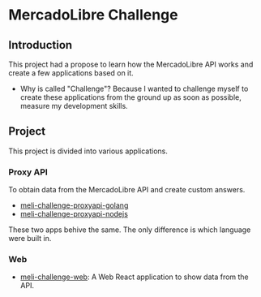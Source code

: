 # MercadoLibre Challenge

## Introduction
This project had a propose to learn how the MercadoLibre API works and create a few applications based on it.

* Why is called "Challenge"? Because I wanted to challenge myself to create these applications from the ground up as soon as possible, measure my development skills.

## Project
This project is divided into various applications.

### Proxy API
To obtain data from the MercadoLibre API and create custom answers.
* [meli-challenge-proxyapi-golang](./meli-challenge-proxyapi-golang/)
* [meli-challenge-proxyapi-nodejs](./meli-challenge-proxyapi-nodejs/)

These two apps behive the same. The only difference is which language were built in.

### Web
* [meli-challenge-web](./meli-challenge-web/): A Web React application to show data from the API.